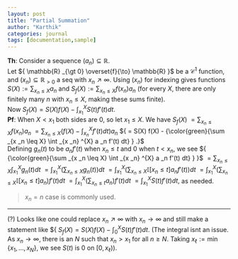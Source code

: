 ```yaml
---
layout: post
title: "Partial Summation"
author: "Karthik"
categories: journal
tags: [documentation,sample]
---
```


**Th**: Consider a sequence ${ (a _n) \subseteq \mathbb{R} }.$   
Let ${ \mathbb{R} _{\gt 0} \overset{f}{\to} \mathbb{R} }$ be a ${ \mathcal{C} ^{1} }$ function, and ${ (x _n) \subseteq \mathbb{R} _{\gt 0} }$ a seq with ${ x _n \nearrow \infty }.$ Using ${ (x _n)}$ for indexing gives functions ${ S(X) := \sum _{x _n \leq X} a _n }$ and ${ S _f (X) := \sum _{x _n \leq X} f(x _n) a _n }$ (for every ${ X },$ there are only finitely many ${ n }$ with ${ x _n \leq X },$ making these sums finite).   
Now ${ S _f (X) = S(X) f(X) - \int _{x _1} ^{X} S(t) f'(t) dt . }$   
**Pf**: When ${ X \lt x _1 }$ both sides are ${ 0 },$ so let ${ x _1 \leq X }.$ We have ${ S _f (X) }$ ${ = \sum _{x _n \leq X} f(x _n) a _n }$ ${ = \sum _{x _n \leq X} \left( f(X) - \int _{x _n} ^{X} f'(t) dt  \right) a _n }$ ${ = S(X) f(X) - {\color{green}{\sum _{x _n \leq X} \int _{x _n} ^{X}  a _n f'(t) dt} } .}$   
Defining ${ g _n (t) }$ to be ${ a _n f '(t) }$ when ${ x _n \leq t }$ and ${ 0 }$ when ${ t \lt x _n },$ we see ${ {\color{green}{\sum _{x _n \leq X} \int _{x _n} ^{X}  a _n f'(t) dt} } }$ ${ = \sum _{x _n \leq X} \int _{x _1} ^{X} g _n (t) dt  }$ ${ = \int _{x _1} ^{X} \left( \sum _{x _n \leq X} g _n (t) \right)dt   }$ ${ = \int _{x _1} ^{X} \left( \sum _{x _n \leq X}  \mathbb{I}[ x _n \leq t ] a _n f'(t) \right) dt }$ ${ = \int _{x _1} ^{X} \left( \sum _{x _n \leq X} \mathbb{I}[x _n \leq t] a _n \right) f'(t) dt }$ ${ = \int _{x _1} ^{X} \left( \sum _{x _n \leq t} a _n \right) f '(t) dt }$ ${ = \int _{x _1} ^{X} S(t) f'(t) dt },$ as needed. 

> ${ x _n = n }$ case is commonly used. 

---

(?) Looks like one could replace ${ x _n \nearrow \infty }$ with ${ x _n \to \infty }$ and still make a statement like ${ ${ S _f (X) = S(X) f(X) - \int _{0} ^{X} S(t) f'(t) dt . }$ (The integral isnt an issue. As ${ x _n \to \infty },$ there is an ${ N }$ such that ${ x _n \gt x _1 }$ for all ${ n \geq N }.$ Taking ${ x _{\ell} := \min \lbrace x _1, \ldots, x _N \rbrace, }$ we see ${ S(t) }$ is ${ 0 }$ on ${ [0, x _{\ell}) }$).  
